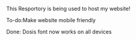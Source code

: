 This Resportory is being used to host my website!

To-do:Make website mobile friendly

Done: Dosis font now works on all devices
